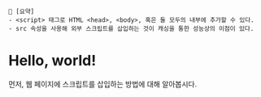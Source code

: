```
📍 [요약]
- <script> 태그로 HTML <head>, <body>, 혹은 둘 모두의 내부에 추가할 수 있다.
- src 속성을 사용해 외부 스크립트를 삽입하는 것이 캐싱을 통한 성능상의 이점이 있다.
```
# Hello, world!
먼저, 웹 페이지에 스크립트를 삽입하는 방법에 대해 알아봅시다.
## <script> 태그
`<script>` 태그로 자바스크립트 프로그램을 **HTML 문서 대부분의 위치에 삽입**할 수 있습니다 (`<head>` 내부, `<body>` 내부, 혹은 둘 다). 브라우저는 이 태그를 만나면 안의 코드를 자동으로 처리합니다.

## 모던 마크업
`<script>` 태그엔 몇 가지 속성(attribute)이 있습니다 (단, 요즘엔 잘 사용하지 않습니다). 
* `<script type=..>`

  HTML4에선 스크립트에 `type="text/javascript"`와 같이 type을 명시하는 것이 필수였습니다. <br>
  이제는 필수가 아닐 뿐더러, 모던 HTML 표준에서 이 속성은 자바스크립트 모듈에 사용하는 것으로 의미가 바뀌었습니다.
* `<script language=..>`

  현재 사용하고 있는 스크립트 언어를 나타냅니다. 자바스크립트가 기본 언어이므로 더는 사용할 필요가 없어졌습니다.
* 참고로 아주 오래된 코드에서 `<script>` 태그 옆에 주석이 있는 것을 볼 때가 있습니다. `<script>` 태그를 처리하지 못하는 브라우저가 해당 스크립트를 읽지 못하게 하려고 사용했던 건데, 지난 15년간 출시된 브라우저는 `<script>` 태그를 처리할 수 있으므로 더는 사용하지 않습니다.

## 외부 스크립트
HTML 안에 직접 스크립트를 작성하는 방식은 대개 스크립트가 아주 간단할 때만 사용합니다. 자바스크립트 코드의 양이 많다면 파일로 소분하여 저장한 후, src 속성을 사용해 HTML에 삽입합니다. 별도 파일에 작성하면 **브라우저가 스크립트를 다운받아 캐시에 저장**하기 때문에, 특히 여러 페이지에서 동일한 스크립트를 사용하는 경우 캐싱으로 트래픽이 절약되고 웹페이지 실제 속도가 빨라집니다. 

`src`에는 사이트의 루트에서부터 파일이 위치한 절대 경로 또는 현재 페이지에서의 상대 경로 또는 URL 전체를 넣을 수 있습니다.
  
`<script>` 태그를 여러 개 사용해 복수의 스크립트를 삽입할 수 있습니다.
```html
  <script src="/path/to/script.js"></script>
  <script src="https://cdnjs.cloudflare.com/ajax/libs/lodash.js/4.17.11/lodash.js"></script>
```
참고로 `<src>` 속성이 있다면 태그 내부에 코드가 있어도 무시됩니다.
